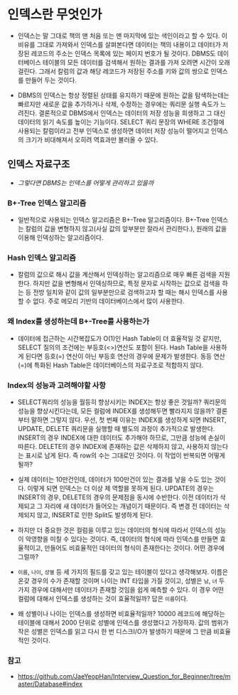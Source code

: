 # 인덱스란 무엇인가
- 인덱스는 말 그대로 책의 맨 처음 또는 맨 마지막에 있는 색인이라고 할 수 있다. 이 비유를 그대로 가져와서 인덱스를 살펴본다면 데이터는 책의 내용이고 데이터가 저장된 레코드의 주소는 인덱스 목록에 있는 페이지 번호가 될 것이다. DBMS도 데이터베이스 테이블의 모든 데이터를 검색해서 원하는 결과를 가져 오려면 시간이 오래 걸린다. 그래서 칼럼의 값과 해당 레코드가 저장된 주소를 키와 값의 쌍으로 인덱스를 만들어 두는 것이다.

- DBMS의 인덱스는 항상 정렬된 상태를 유지하기 때문에 원하는 값을 탐색하는데는 빠르지만 새로운 값을 추가하거나 삭제, 수정하는 경우에는 쿼리문 실행 속도가 느려진다. 결론적으로 DBMS에서 인덱스는 데이터의 저장 성능을 희생하고 그 대신 데이터의 읽기 속도를 높이는 기능이다. SELECT 쿼리 문장의 WHERE 조건절에 사용되는 칼럼이라고 전부 인덱스로 생성하면 데이터 저장 성능이 떨어지고 인덱스의 크기가 비대해져서 오히려 역효과만 불러올 수 있다.

## 인덱스 자료구조
- *그렇다면 DBMS는 인덱스를 어떻게 관리하고 있을까*

### B+-Tree 인덱스 알고리즘
- 일반적으로 사용되는 인덱스 알고리즘은 B+-Tree 알고리즘이다. B+-Tree 인덱스는 칼럼의 값을 변형하지 않고(사실 값의 앞부분만 잘라서 관리한다.), 원래의 값을 이용해 인덱싱하는 알고리즘이다.

### Hash 인덱스 알고리즘
- 칼럼의 값으로 해시 값을 계산해서 인덱싱하는 알고리즘으로 매우 빠른 검색을 지원한다. 하지만 값을 변형해서 인덱싱하므로, 특정 문자로 시작하는 값으로 검색을 하는 등 전방 일치와 같이 값의 일부분만으로 검색하고자 할 때는 해시 인덱스를 사용할 수 없다. 주로 메모리 기반의 데이터베이스에서 많이 사용한다.

### 왜 Index를 생성하는데 B+-Tree를 사용하는가
- 데이터에 접근하는 시간복잡도가 O(1)인 Hash Table이 더 효율적일 것 같지만, SELECT 질의의 조건에는 부등호(<>)연산도 포함이 된다. Hash Table을 사용하게 된다면 등호(=) 연산이 아닌 부등호 연산의 경우에 문제가 발생한다. 동등 연산(=)에 특화된 Hash Table은 데이터베이스의 자료구조로 적합하지 않다.

### Index의 성능과 고려해야할 사항
- SELECT쿼리의 성능을 월등히 향상시키는 INDEX는 항상 좋은 것일까? 쿼리문의 성능을 향상시킨다는데, 모든 컬럼에 INDEX를 생성해두면 빨라지지 않을까? 결론부터 말하면 그렇지 않다. 우선, 첫 번째 이유는 INDEX를 생성하게 되면 INSERT, UPDATE, DELETE 쿼리문을 실행할 때 별도의 과정이 추가적으로 발생한다. INSERT의 경우 INDEX에 대한 데이터도 추가해야 하므로, 그만큼 성능에 손실이 따른다. DELETE의 경우 INDEX에 존재하는 값은 삭제하지 않고, 사용하지 않는다는 표시로 남게 된다. 즉 row의 수는 그대로인 것이다. 이 작업이 반복되면 어떻게 될까?

- 실제 데이터는 10만건인데, 데이터가 100만건이 있는 결과를 낳을 수도 있는 것이다. 이렇게 되면 인덱스는 더 이상 제 역할믈 못하게 된다. UPDATE의 경우는 INSERT의 경우, DELETE의 경우의 문제점을 동시에 수반한다. 이전 데이터가 삭제되고 그 자리에 새 데이터가 들어오는 개념이기 때문이다. 즉 변경 전 데이터는 삭제되지 않고, INSERT로 인한 Split도 발생하게 된다.

- 하지만 더 중요한 것은 컬럼을 이루고 있는 데이터의 형식에 따라서 인덱스의 성능이 악영향을 미칠 수 있다는 것이다. 즉, 데이터의 형식에 따라 인덱스를 만들면 효율적이고, 만들어도 비효율적인 데이터의 형식이 존재한다는 것이다. 어떤 경우에 그럴까?

- `이름`, `나이`, `성별` 등 세 가지의 필드를 갖고 있는 테이블이 있다고 생각해보자. 이름은 온갖 경우의 수가 존재할 것이며 나이는 INT 타입을 가질 것이고, 성별은 `남`, `녀` 두 가지 경우에 대해서만 데이터가 존재할 것임을 쉽게 예측할 수 있다. 이 경우 어떤 컬럼에 대해서 인덱스를 생성하는 것이 효율적일까? 답은 `이름`이다.

- 왜 성별이나 나이는 인덱스를 생성하면 비효율적일까? 10000 레코드에 해당하는 테이블에 대해서 2000 단위로 성별에 인덱스를 생성했다고 가정하자. 값의 범위가 작은 성별은 인덱스를 읽고 다시 한 번 디스크I/O가 발생하기 때문에 그 만큼 비효율적인 것이다.



### 참고
- https://github.com/JaeYeopHan/Interview_Question_for_Beginner/tree/master/Database#index